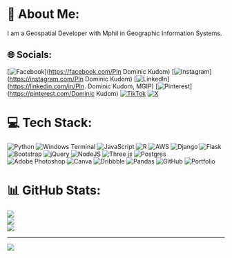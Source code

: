 # 💫 About Me:
I am a Geospatial Developer with Mphil in Geographic Information Systems. 


## 🌐 Socials:
[![Facebook](https://img.shields.io/badge/Facebook-%231877F2.svg?logo=Facebook&logoColor=white)](https://facebook.com/Pln Dominic Kudom) [![Instagram](https://img.shields.io/badge/Instagram-%23E4405F.svg?logo=Instagram&logoColor=white)](https://instagram.com/Pln Dominic Kudom) [![LinkedIn](https://img.shields.io/badge/LinkedIn-%230077B5.svg?logo=linkedin&logoColor=white)](https://linkedin.com/in/Pln. Dominic Kudom, MGIP) [![Pinterest](https://img.shields.io/badge/Pinterest-%23E60023.svg?logo=Pinterest&logoColor=white)](https://pinterest.com/Dominic Kudom) [![TikTok](https://img.shields.io/badge/TikTok-%23000000.svg?logo=TikTok&logoColor=white)](https://tiktok.com/@@plndominickudom) [![X](https://img.shields.io/badge/X-black.svg?logo=X&logoColor=white)](https://x.com/@pendenator) 

# 💻 Tech Stack:
![Python](https://img.shields.io/badge/python-3670A0?style=flat&logo=python&logoColor=ffdd54) ![Windows Terminal](https://img.shields.io/badge/Windows%20Terminal-%234D4D4D.svg?style=flat&logo=windows-terminal&logoColor=white) ![JavaScript](https://img.shields.io/badge/javascript-%23323330.svg?style=flat&logo=javascript&logoColor=%23F7DF1E) ![R](https://img.shields.io/badge/r-%23276DC3.svg?style=flat&logo=r&logoColor=white) ![AWS](https://img.shields.io/badge/AWS-%23FF9900.svg?style=flat&logo=amazon-aws&logoColor=white) ![Django](https://img.shields.io/badge/django-%23092E20.svg?style=flat&logo=django&logoColor=white) ![Flask](https://img.shields.io/badge/flask-%23000.svg?style=flat&logo=flask&logoColor=white) ![Bootstrap](https://img.shields.io/badge/bootstrap-%238511FA.svg?style=flat&logo=bootstrap&logoColor=white) ![jQuery](https://img.shields.io/badge/jquery-%230769AD.svg?style=flat&logo=jquery&logoColor=white) ![NodeJS](https://img.shields.io/badge/node.js-6DA55F?style=flat&logo=node.js&logoColor=white) ![Three js](https://img.shields.io/badge/threejs-black?style=flat&logo=three.js&logoColor=white) ![Postgres](https://img.shields.io/badge/postgres-%23316192.svg?style=flat&logo=postgresql&logoColor=white) ![Adobe Photoshop](https://img.shields.io/badge/adobe%20photoshop-%2331A8FF.svg?style=flat&logo=adobe%20photoshop&logoColor=white) ![Canva](https://img.shields.io/badge/Canva-%2300C4CC.svg?style=flat&logo=Canva&logoColor=white) ![Dribbble](https://img.shields.io/badge/Dribbble-EA4C89?style=flat&logo=dribbble&logoColor=white) ![Pandas](https://img.shields.io/badge/pandas-%23150458.svg?style=flat&logo=pandas&logoColor=white) ![GitHub](https://img.shields.io/badge/github-%23121011.svg?style=flat&logo=github&logoColor=white) ![Portfolio](https://img.shields.io/badge/Portfolio-%23000000.svg?style=flat&logo=firefox&logoColor=#FF7139)
# 📊 GitHub Stats:
![](https://github-readme-stats.vercel.app/api?username=plndominic&theme=dark&hide_border=false&include_all_commits=true&count_private=true)<br/>
![](https://github-readme-streak-stats.herokuapp.com/?user=plndominic&theme=dark&hide_border=false)<br/>
![](https://github-readme-stats.vercel.app/api/top-langs/?username=plndominic&theme=dark&hide_border=false&include_all_commits=true&count_private=true&layout=compact)

---
[![](https://visitcount.itsvg.in/api?id=plndominic&icon=6&color=11)](https://visitcount.itsvg.in)

<!-- Proudly created with GPRM ( https://gprm.itsvg.in ) -->
